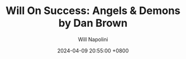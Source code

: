 ---
title: "Will On Success: Angels & Demons by Dan Brown"
author: Will Napolini
date: 2024-04-09 20:55:00 +0800
categories: [Mindset, Book-summaries]
tags:
  [
    angels-demons,
    dan-brown,
    vatican-mystery,
    catholic-church-conspiracy,
    il-dissoluto-magico-di-zanzi,
    secret-societies,
    harvard-symphony,
    ancient-artifact,
    leonardo-da-vinci,
    art-history,
    historical-thriller,
    antimatter,
    robert-langdon,
    religious-iconoclasm,
    vatican-city,
    da-vinci-code-series,
    church-corruption,
    brown-masterpiece,
    roman-catholic-church
  ]
image: https://pbs.twimg.com/media/GO1bMFQWcAAfez1?format=jpg&name=large
alt: "Will On Success: Angels & Demons by Dan Brown"
fallback:
  - 
  # Replace with the URL of your backup image
  -
  # Replace with the URL of your backup image
---